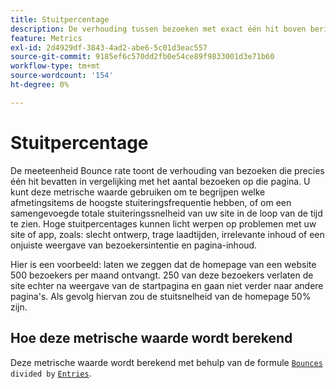 ```yaml
---
title: Stuitpercentage
description: De verhouding tussen bezoeken met exact één hit boven berichten.
feature: Metrics
exl-id: 2d4929df-3843-4ad2-abe6-5c01d3eac557
source-git-commit: 9185ef6c570dd2fb0e54ce89f9833001d3e71b60
workflow-type: tm+mt
source-wordcount: '154'
ht-degree: 0%

---
```


# Stuitpercentage

De meeteenheid Bounce rate toont de verhouding van bezoeken die precies één hit bevatten in vergelijking met het aantal bezoeken op die pagina. U kunt deze metrische waarde gebruiken om te begrijpen welke afmetingsitems de hoogste stuiteringsfrequentie hebben, of om een samengevoegde totale stuiteringssnelheid van uw site in de loop van de tijd te zien. Hoge stuitpercentages kunnen licht werpen op problemen met uw site of app, zoals: slecht ontwerp, trage laadtijden, irrelevante inhoud of een onjuiste weergave van bezoekersintentie en pagina-inhoud.

Hier is een voorbeeld: laten we zeggen dat de homepage van een website 500 bezoekers per maand ontvangt. 250 van deze bezoekers verlaten de site echter na weergave van de startpagina en gaan niet verder naar andere pagina&#39;s. Als gevolg hiervan zou de stuitsnelheid van de homepage 50% zijn.

## Hoe deze metrische waarde wordt berekend

Deze metrische waarde wordt berekend met behulp van de formule [`Bounces`](bounces.md) `divided by` [`Entries`](entries.md).

